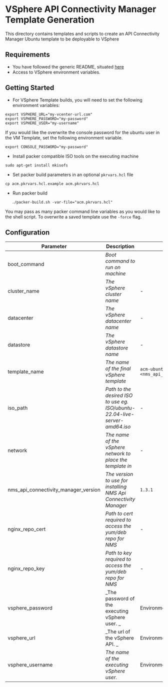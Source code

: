 # VSphere API Connectivity Manager Template Generation

This directory contains templates and scripts to create an API Connectivity Manager Ubuntu template to be deployable to VSphere

## Requirements

- You have followed the generic README, situated [here](../../README.md)
- Access to VSphere environment variables.

## Getting Started

- For VSphere Template builds, you will need to set the following environment variables:

```shell
export VSPHERE_URL="my-vcenter-url.com"
export VSPHERE_PASSWORD="my-password"
export VSPHERE_USER="my-username"
```

If you would like the overwrite the console password for the ubuntu user in the VM Template, set the following environment variable.

```shell
export CONSOLE_PASSWORD="my-password"
```

- Install packer compatible ISO tools on the executing machine

```shell
sudo apt-get install mkisofs
```

- Set packer build parameters in an optional `pkrvars.hcl` file

```shell
cp acm.pkrvars.hcl.example acm.pkrvars.hcl
```

- Run packer build

```shell
   ./packer-build.sh -var-file="acm.pkrvars.hcl"
```

You may pass as many packer command line variables as you would like to the shell script.
To overwrite a saved template use the `-force` flag.

## Configuration

| Parameter                            | Description                                                                 | Default                                                   | Required |
| ------------------------------------ | --------------------------------------------------------------------------- | --------------------------------------------------------- | -------- |
| boot_command                         | _Boot command to run on machine_                                            |                                                           | No       |
| cluster_name                         | _The vSphere cluster name_                                                  | -                                                         | Yes      |
| datacenter                           | _The vSphere datacenter name_                                               | -                                                         | Yes      |
| datastore                            | _The vSphere datastore name_                                                | -                                                         | Yes      |
| template_name                        | _The name of the final vSphere template_                                    | `acm-ubuntu-22-04-<nms_api_connectivity_manager_version>` | No       |
| iso_path                             | _Path to the desired ISO to use eg. ISO/ubuntu-22.04-live-server-amd64.iso_ | -                                                         | Yes      |
| network                              | _The name of the vSphere network to place the template in_                  | -                                                         | Yes      |
| nms_api_connectivity_manager_version | _The version to use for installing NMS Api Connectivity Manager_            | `1.3.1`                                                   | No       |
| nginx_repo_cert                      | _Path to cert required to access the yum/deb repo for NMS_                  | -                                                         | Yes      |
| nginx_repo_key                       | _Path to key required to access the yum/deb repo for NMS_                   | -                                                         | Yes      |
| vsphere_password                     | _The password of the executing vSphere user. _                              | Environment value                                         | No       |
| vsphere_url                          | _The url of the vSphere API. _                                              | Environment value                                         | No       |
| vsphere_username                     | _The name of the executing vSphere user._                                   | Environment value                                         | No       |
